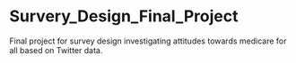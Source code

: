 # Survery_Design_Final_Project
Final project for survey design investigating attitudes towards medicare for all based on Twitter data. 
